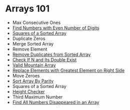 # Arrays 101

- Max Consecutive Ones
- [Find Numbers with Even Number of Digits](https://github.com/ceezyyy/LeetCode-daily/blob/master/Explore/Arrays101/code/array101/src/FindNumberswithEvenNumberofDigits/FindNumberswithEvenNumberofDigits.md)
- [Squares of a Sorted Array](https://github.com/ceezyyy/LeetCode-daily/blob/master/Explore/Arrays101/code/array101/src/SquaresofaSortedArray/SquaresofaSortedArray.md)
- Duplicate Zeros
- Merge Sorted Array
- Remove Element
- [Remove Duplicates from Sorted Array](https://github.com/ceezyyy/LeetCode-daily/blob/master/Explore/Arrays101/code/array101/src/RemoveDuplicatesfromSortedArray/RemoveDuplicatesfromSortedArray.md)
- [Check If N and Its Double Exist](https://github.com/ceezyyy/LeetCode-daily/blob/master/Explore/Arrays101/code/array101/src/CheckIfNandItsDoubleExist/CheckIfNandItsDoubleExist.md)
- [Valid Mountain Array](https://github.com/ceezyyy/LeetCode-daily/blob/master/Explore/Arrays101/code/array101/src/ValidMountainArray/ValidMountainArray.md)
- [Replace Elements with Greatest Element on Right Side](https://github.com/ceezyyy/LeetCode-daily/blob/master/Explore/Arrays101/code/array101/src/ReplaceElementswithGreatestElementonRightSide/ReplaceElementswithGreatestElementonRightSide.md)
- Move Zeroes
- [Sort Array By Parity](https://github.com/ceezyyy/LeetCode-daily/blob/master/Explore/Arrays101/code/array101/src/SortArrayByParity/SortArrayByParity.md)
- Squares of a Sorted Array
- [Height Checker](https://github.com/ceezyyy/LeetCode-daily/blob/master/Explore/Arrays101/code/array101/src/HeightChecker/HeightChecker.md)
- Third Maximum Number
- [Find All Numbers Disappeared in an Array](https://github.com/ceezyyy/LeetCode-daily/blob/master/Explore/Arrays101/code/array101/src/FindAllNumbersDisappearedinanArray/FindAllNumbersDisappearedinanArray.md)

